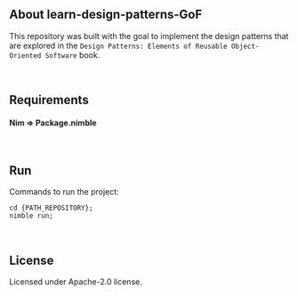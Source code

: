 ## About learn-design-patterns-GoF

This repository was built with the goal to implement the design patterns that are explored in the `Design Patterns:
Elements of Reusable Object-Oriented Software` book.

&nbsp;


## Requirements

#### Nim => Package.nimble

&nbsp;


## Run

Commands to run the project:

```
cd {PATH_REPOSITORY};
nimble run;
```

&nbsp;


## License

Licensed under Apache-2.0 license.